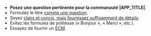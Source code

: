 -   **Posez une question pertinente pour la communauté |APP_TITLE|**.
-   Formulez le titre [comme une question](http://texnique.fr/osqa/faq/#custom-id-titre-question).
-   Soyez [clairs et concis, mais fournissez suffisamment de détails](http://texnique.fr/osqa/faq/#custom-id-contributions-utiles).
-   Évitez les formules de politesse (« Bonjour », « Merci », etc.).
-   Essayez de fournir un [ECM](http://texnique.fr/osqa/faq/#custom-id-ecm).
